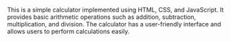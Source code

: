 This is a simple calculator implemented using HTML, CSS, and JavaScript. It provides basic arithmetic operations such as addition, subtraction, multiplication, and division. The calculator has a user-friendly interface and allows users to perform calculations easily.
